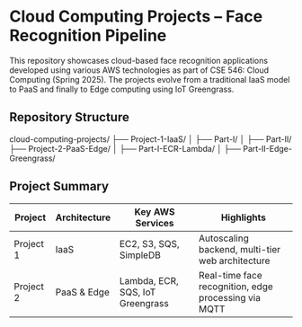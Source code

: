 # Cloud Computing Projects – Face Recognition Pipeline

This repository showcases cloud-based face recognition applications developed using various AWS technologies as part of CSE 546: Cloud Computing (Spring 2025). The projects evolve from a traditional IaaS model to PaaS and finally to Edge computing using IoT Greengrass.

## Repository Structure

cloud-computing-projects/
├── Project-1-IaaS/
│ ├── Part-I/
│ ├── Part-II/
├── Project-2-PaaS-Edge/
│ ├── Part-I-ECR-Lambda/
│ ├── Part-II-Edge-Greengrass/

## Project Summary

| Project    | Architecture | Key AWS Services                | Highlights                                        |
|------------|--------------|----------------------------------|--------------------------------------------------|
| Project 1  | IaaS         | EC2, S3, SQS, SimpleDB           | Autoscaling backend, multi-tier web architecture |
| Project 2  | PaaS & Edge  | Lambda, ECR, SQS, IoT Greengrass| Real-time face recognition, edge processing via MQTT |

